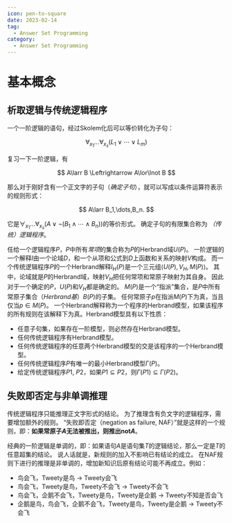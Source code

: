 ```yaml
---
icon: pen-to-square
date: 2023-02-14
tag:
  - Answer Set Programming
category:
  - Answer Set Programming
---
```


# 基本概念

<!-- more -->

## 析取逻辑与传统逻辑程序

一个一阶逻辑的语句，经过Skolem化后可以等价转化为子句：

$$
\forall_{x_1}\dots\forall_{x_s}(L_1\lor\cdots\lor L_m)
$$

复习一下一阶逻辑，有

$$
A\larr B \Leftrightarrow A\lor\lnot B
$$

那么对于刚好含有一个正文字的子句（*确定子句*），就可以写成以条件运算符表示的规则形式：

$$
A\larr B_1,\dots,B_n.
$$

它是$\forall_{x_1}\dots\forall_{x_s}(A\lor\lnot(B_1\land\cdots\land B_n))$的等价形式。
确定子句的有限集合称为 *（传统）逻辑程序*。

任给一个逻辑程序$P$，$P$中所有*常项*的集合称为$P$的Herbrand域$U(P)$。
一阶逻辑的一个解释$I$由一个论域$D$，和一个从项和公式到$D$上函数和关系的映射$V$构成。
而一个传统逻辑程序$P$的一个Herbrand解释$I_H(P)$是一个三元组$\langle U(P), V_H, M(P)\rangle$。
其中，论域就是$P$的Herbrand域，映射$V_H$把任何常项和常原子映射为其自身。
因此对于一个确定的$P$，$U(P)$和$V_H$都是确定的。
$M(P)$是一个“指派”集合，是$P$中所有常原子集合（*Herbrand基*）$B(P)$的子集。
任何常原子$p$在指派$M(P)$下为真，当且仅当$p\in M(P)$。
一个Herbrand解释称为一个程序的Herbrand模型，如果该程序的所有规则在该解释下为真。Herbrand模型具有以下性质：
- 任意子句集，如果存在一阶模型，则必然存在Herbrand模型。
- 任何传统逻辑程序有Herbrand模型。
- 任何传统逻辑程序的任意两个Herbrand模型的交是该程序的一个Herbrand模型。
- 任何传统逻辑程序$P$有唯一的最小Herbrand模型$\Gamma(P)$。
- 给定传统逻辑程序$P1$, $P2$，如果$P1\subseteq P2$，则$\Gamma(P1)\subseteq\Gamma(P2)$。

## 失败即否定与非单调推理

传统逻辑程序只能推理正文字形式的结论。
为了推理含有负文字的逻辑程序，需要增加额外的规则。
“失败即否定（negation as failure, NAF）”就是这样的一个规则，即：**如果常原子$A$无法被推出，则推出$\mathrm{not}A$**。

经典的一阶逻辑是单调的，即：如果语句$A$是语句集$T$的逻辑结论，那么一定是$T$的任意超集的结论。
说人话就是，新规则的加入不影响已有结论的成立。
在NAF规则下进行的推理是非单调的，增加新知识后原有结论可能不再成立。例如：
- 鸟会飞，Tweety是鸟 $\to$ Tweety会飞
- 鸟会飞，Tweety是鸟，Tweety不会飞 $\to$ Tweety不会飞
- 鸟会飞，企鹅不会飞，Tweety是鸟，Tweety是企鹅 $\to$ Tweety不知是否会飞
- 企鹅是鸟，鸟会飞，企鹅不会飞，Tweety是鸟，Tweety是企鹅 $\to$ Tweety不会飞
